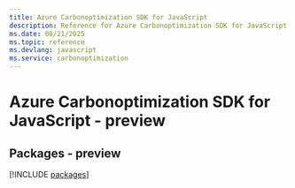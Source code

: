 ```yaml
---
title: Azure Carbonoptimization SDK for JavaScript
description: Reference for Azure Carbonoptimization SDK for JavaScript
ms.date: 08/21/2025
ms.topic: reference
ms.devlang: javascript
ms.service: carbonoptimization
---
```

# Azure Carbonoptimization SDK for JavaScript - preview
## Packages - preview
[!INCLUDE [packages](carbonoptimization-index.md)]